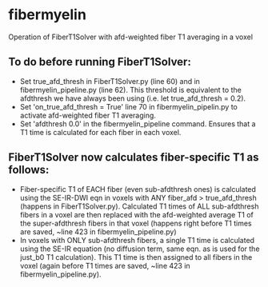 # fibermyelin

Operation of FiberT1Solver with afd-weighted fiber T1 averaging in a voxel

## To do before running FiberT1Solver:
- Set true_afd_thresh in FiberT1Solver.py (line 60) and in fibermyelin_pipeline.py (line 62). This threshold is equivalent to     the afdthresh we have always been using (i.e. let true_afd_thresh = 0.2).
- Set 'on_true_afd_thresh = True' line 70 in fibermyelin_pipelin.py to activate afd-weighted fiber T1 averaging.
- Set 'afdthresh 0.0' in the fibermyelin_pipeline command. Ensures that a T1 time is calculated for each fiber in each voxel. 

## FiberT1Solver now calculates fiber-specific T1 as follows:
- Fiber-specific T1 of EACH fiber (even sub-afdthresh ones) is calculated using the SE-IR-DWI eqn in voxels with ANY fiber_afd > true_afd_thresh (happens in FiberT1Solver.py). Calculated T1 times of ALL sub-afdthresh fibers in a voxel are then replaced with the afd-weighted average T1 of the super-afdthresh fibers in that voxel (happens right before T1 times are saved, ~line 423 in fibermyelin_pipeline.py)
- In voxels with ONLY sub-afdthresh fibers, a single T1 time is calculated using the SE-IR equation (no diffusion term, same eqn. as is used for the just_b0 T1 calculation). This T1 time is then assigned to all fibers in the voxel (again before T1 times are saved, ~line 423 in fibermyelin_pipeline.py). 
